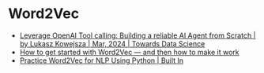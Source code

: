 # Word2Vec

* [Leverage OpenAI Tool calling: Building a reliable AI Agent from Scratch | by Lukasz Kowejsza | Mar, 2024 | Towards Data Science](https://towardsdatascience.com/leverage-openai-tool-calling-building-a-reliable-ai-agent-from-scratch-4e21fcd15b62)
* [How to get started with Word2Vec — and then how to make it work](https://www.freecodecamp.org/news/how-to-get-started-with-word2vec-and-then-how-to-make-it-work-d0a2fca9dad3/)
* [Practice Word2Vec for NLP Using Python | Built In](https://builtin.com/machine-learning/nlp-word2vec-python)
